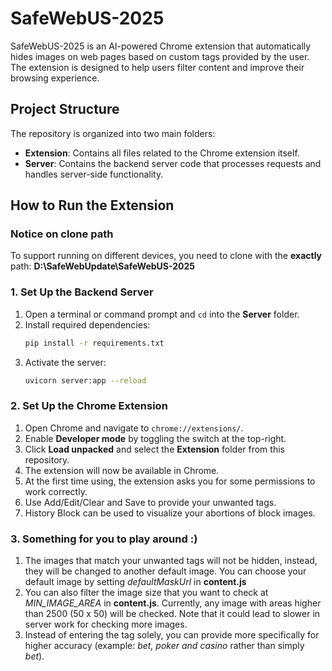 # SafeWebUS-2025

SafeWebUS-2025 is an AI-powered Chrome extension that automatically hides images on web pages based on custom tags provided by the user. The extension is designed to help users filter content and improve their browsing experience.

## Project Structure

The repository is organized into two main folders:

- **Extension**: Contains all files related to the Chrome extension itself.  
- **Server**: Contains the backend server code that processes requests and handles server-side functionality.

## How to Run the Extension
### Notice on clone path
To support running on different devices, you need to clone with the **exactly** path: **D:\SafeWebUpdate\SafeWebUS-2025**

### 1. Set Up the Backend Server

1. Open a terminal or command prompt and `cd` into the **Server** folder.  
2. Install required dependencies:
   ```bash
   pip install -r requirements.txt
3. Activate the server:
   ```bash
   uvicorn server:app --reload

### 2. Set Up the Chrome Extension

1. Open Chrome and navigate to `chrome://extensions/`.  
2. Enable **Developer mode** by toggling the switch at the top-right.  
3. Click **Load unpacked** and select the **Extension** folder from this repository.  
4. The extension will now be available in Chrome.
5. At the first time using, the extension asks you for some permissions to work correctly.
6. Use Add/Edit/Clear and Save to provide your unwanted tags.
7. History Block can be used to visualize your abortions of block images. 

### 3. Something for you to play around :)

1. The images that match your unwanted tags will not be hidden, instead, they will be changed to another default image.
You can choose your default image by setting *defaultMaskUrl* in **content.js**
2. You can also filter the image size that you want to check at *MIN_IMAGE_AREA* in **content.js**. Currently, any image with areas higher than 2500 (50 x 50) will be checked. Note that it could lead to slower in server work for checking more images.
3. Instead of entering the tag solely, you can provide more specifically for higher accuracy (example: *bet, poker and casino* rather than simply *bet*).
